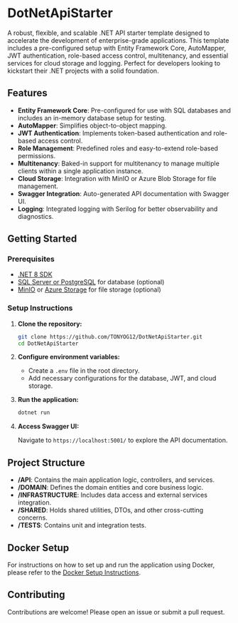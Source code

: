 # DotNetApiStarter

A robust, flexible, and scalable .NET API starter template designed to accelerate the development of enterprise-grade applications. This template includes a pre-configured setup with Entity Framework Core, AutoMapper, JWT authentication, role-based access control, multitenancy, and essential services for cloud storage and logging. Perfect for developers looking to kickstart their .NET projects with a solid foundation.

## Features

- **Entity Framework Core**: Pre-configured for use with SQL databases and includes an in-memory database setup for testing.
- **AutoMapper**: Simplifies object-to-object mapping.
- **JWT Authentication**: Implements token-based authentication and role-based access control.
- **Role Management**: Predefined roles and easy-to-extend role-based permissions.
- **Multitenancy**: Baked-in support for multitenancy to manage multiple clients within a single application instance.
- **Cloud Storage**: Integration with MinIO or Azure Blob Storage for file management.
- **Swagger Integration**: Auto-generated API documentation with Swagger UI.
- **Logging**: Integrated logging with Serilog for better observability and diagnostics.

## Getting Started

### Prerequisites

- [.NET 8 SDK](https://dotnet.microsoft.com/download/dotnet/8.0)
- [SQL Server or PostgreSQL](https://www.microsoft.com/sql-server) for database (optional)
- [MinIO](https://min.io/) or [Azure Storage](https://azure.microsoft.com/en-us/services/storage/blobs/) for file storage (optional)

### Setup Instructions

1. **Clone the repository:**

    ```bash
    git clone https://github.com/TONYOG12/DotNetApiStarter.git
    cd DotNetApiStarter
    ```

2. **Configure environment variables:**

   - Create a `.env` file in the root directory.
   - Add necessary configurations for the database, JWT, and cloud storage.

3. **Run the application:**

    ```bash
    dotnet run
    ```

4. **Access Swagger UI:**
   
   Navigate to `https://localhost:5001/` to explore the API documentation.

## Project Structure

- **/API**: Contains the main application logic, controllers, and services.
- **/DOMAIN**: Defines the domain entities and core business logic.
- **/INFRASTRUCTURE**: Includes data access and external services integration.
- **/SHARED**: Holds shared utilities, DTOs, and other cross-cutting concerns.
- **/TESTS**: Contains unit and integration tests.

## Docker Setup

For instructions on how to set up and run the application using Docker, please refer to the [Docker Setup Instructions](DOCKER.md).

## Contributing

Contributions are welcome! Please open an issue or submit a pull request.

